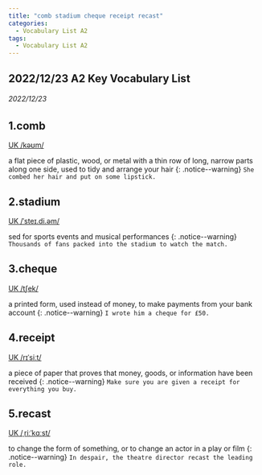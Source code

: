 ```yaml
---
title: "comb stadium cheque receipt recast"
categories:
  - Vocabulary List A2
tags:
  - Vocabulary List A2
---
```

## 2022/12/23 A2 Key Vocabulary List 

###### 2022/12/23
## 1.comb &nbsp;&nbsp;&nbsp;&nbsp;&nbsp;&nbsp;     
[UK  /kəʊm/](https://dictionary.cambridge.org/zht/%E8%A9%9E%E5%85%B8/%E8%8B%B1%E8%AA%9E-%E6%BC%A2%E8%AA%9E-%E7%B9%81%E9%AB%94/comb)

a flat piece of plastic, wood, or metal with a thin row of long, narrow parts along one side, used to tidy and arrange your hair
{: .notice--warning}
`She combed her hair and put on some lipstick.` 


<!---------------------------------------------------------->


## 2.stadium &nbsp;&nbsp;&nbsp;&nbsp;&nbsp;&nbsp;     

[UK  /ˈsteɪ.di.əm/](https://dictionary.cambridge.org/zht/%E8%A9%9E%E5%85%B8/%E8%8B%B1%E8%AA%9E-%E6%BC%A2%E8%AA%9E-%E7%B9%81%E9%AB%94/stadium)

sed for sports events and musical performances
{: .notice--warning}
`Thousands of fans packed into the stadium to watch the match.` 


<!---------------------------------------------------------->


## 3.cheque &nbsp;&nbsp;&nbsp;&nbsp;&nbsp;&nbsp;     

[UK  /tʃek/](https://dictionary.cambridge.org/zht/%E8%A9%9E%E5%85%B8/%E8%8B%B1%E8%AA%9E-%E6%BC%A2%E8%AA%9E-%E7%B9%81%E9%AB%94/cheque)

a printed form, used instead of money, to make payments from your bank account
{: .notice--warning}
`I wrote him a cheque for £50.` 


<!---------------------------------------------------------->


## 4.receipt &nbsp;&nbsp;&nbsp;&nbsp;&nbsp;&nbsp;     

[UK  /rɪˈsiːt/](https://dictionary.cambridge.org/zht/%E8%A9%9E%E5%85%B8/%E8%8B%B1%E8%AA%9E-%E6%BC%A2%E8%AA%9E-%E7%B9%81%E9%AB%94/receipt)

a piece of paper that proves that money, goods, or information have been received
{: .notice--warning}
`Make sure you are given a receipt for everything you buy.` 


<!---------------------------------------------------------->


## 5.recast &nbsp;&nbsp;&nbsp;&nbsp;&nbsp;&nbsp;     

[UK  /ˌriːˈkɑːst/](https://dictionary.cambridge.org/zht/%E8%A9%9E%E5%85%B8/%E8%8B%B1%E8%AA%9E-%E6%BC%A2%E8%AA%9E-%E7%B9%81%E9%AB%94/recast)

to change the form of something, or to change an actor in a play or film
{: .notice--warning}
`In despair, the theatre director recast the leading role.` 


<!---------------------------------------------------------->

